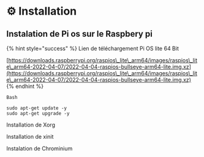 # ⚙ Installation

## Instalation de Pi os sur le Raspbery pi&#x20;

{% hint style="success" %}
Lien de téléchargement Pi OS lite 64 Bit

[https://downloads.raspberrypi.org/raspios\_lite\_arm64/images/raspios\_lite\_arm64-2022-04-07/2022-04-04-raspios-bullseye-arm64-lite.img.xz](https://downloads.raspberrypi.org/raspios\_lite\_arm64/images/raspios\_lite\_arm64-2022-04-07/2022-04-04-raspios-bullseye-arm64-lite.img.xz)
{% endhint %}

```
Bash

sudo apt-get update -y
sudo apt-get upgrade -y
```

Installation de Xorg

Installation de xinit

Instalation de Chrominium&#x20;
